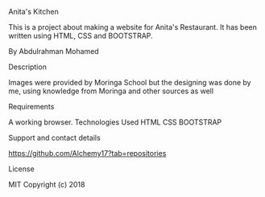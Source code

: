 Anita's Kitchen

This is a project about making a website for Anita's Restaurant. It has been written using HTML, CSS and BOOTSTRAP.

By Abdulrahman Mohamed

Description

Images were provided by Moringa School but the designing was done by me, using knowledge from Moringa and other sources as well

Requirements

A working browser.
Technologies Used
HTML
CSS
BOOTSTRAP

Support and contact details

https://github.com/Alchemy17?tab=repositories

License

MIT Copyright (c) 2018
